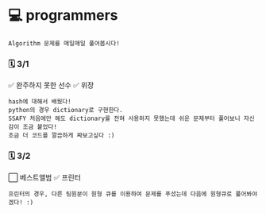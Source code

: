 # 💻 programmers

```
Algorithm 문제를 매일매일 풀어봅시다!
```



### 🗓 3/1

✅ 완주하지 못한 선수
✅ 위장

````
hash에 대해서 배웠다!
python의 경우 dictionary로 구현한다.
SSAFY 처음에만 해도 dictionary를 전혀 사용하지 못했는데 쉬운 문제부터 풀어보니 자신감이 조금 붙었다!
조금 더 코드를 깔끔하게 짜보고싶다 :)
````

### 🗓 3/2

⬜ 베스트앨범
✅ 프린터

```
프린터의 경우, 다른 팀원분이 원형 큐를 이용하여 문제를 푸셨는데 다음에 원형큐로 풀어봐야겠다! :)
```

